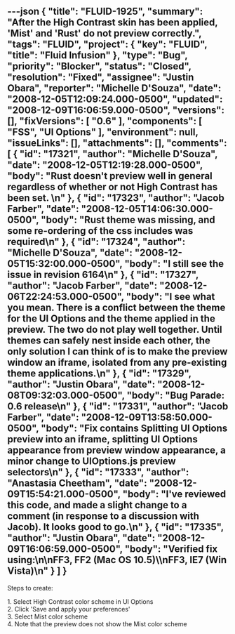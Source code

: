 ---json
{
  "title": "FLUID-1925",
  "summary": "After the High Contrast skin has been applied, 'Mist' and 'Rust' do not preview correctly.",
  "tags": "FLUID",
  "project": {
    "key": "FLUID",
    "title": "Fluid Infusion"
  },
  "type": "Bug",
  "priority": "Blocker",
  "status": "Closed",
  "resolution": "Fixed",
  "assignee": "Justin Obara",
  "reporter": "Michelle D'Souza",
  "date": "2008-12-05T12:09:24.000-0500",
  "updated": "2008-12-09T16:06:59.000-0500",
  "versions": [],
  "fixVersions": [
    "0.6"
  ],
  "components": [
    "FSS",
    "UI Options"
  ],
  "environment": null,
  "issueLinks": [],
  "attachments": [],
  "comments": [
    {
      "id": "17321",
      "author": "Michelle D'Souza",
      "date": "2008-12-05T12:19:28.000-0500",
      "body": "Rust doesn't preview well in general regardless of whether or not High Contrast has been set.&#x20;\n"
    },
    {
      "id": "17323",
      "author": "Jacob Farber",
      "date": "2008-12-05T14:06:30.000-0500",
      "body": "Rust theme was missing, and some re-ordering of the css includes was required\n"
    },
    {
      "id": "17324",
      "author": "Michelle D'Souza",
      "date": "2008-12-05T15:32:00.000-0500",
      "body": "I still see the issue in revision 6164\n"
    },
    {
      "id": "17327",
      "author": "Jacob Farber",
      "date": "2008-12-06T22:24:53.000-0500",
      "body": "I see what you mean. There is a conflict between the theme for the UI Options and the theme applied in the preview. The two do not play well together. Until themes can safely nest inside each other, the only solution I can think of is to make the preview window an iframe, isolated from any pre-existing theme applications.\n"
    },
    {
      "id": "17329",
      "author": "Justin Obara",
      "date": "2008-12-08T09:32:03.000-0500",
      "body": "Bug Parade: 0.6 release\n"
    },
    {
      "id": "17331",
      "author": "Jacob Farber",
      "date": "2008-12-09T13:58:50.000-0500",
      "body": "Fix contains Splitting UI Options preview into an iframe, splitting UI Options appearance from preview window appearance, a minor change to UIOptions.js preview selectors\n"
    },
    {
      "id": "17333",
      "author": "Anastasia Cheetham",
      "date": "2008-12-09T15:54:21.000-0500",
      "body": "I've reviewed this code, and made a slight change to a comment (in response to a discussion with Jacob). It looks good to go.\n"
    },
    {
      "id": "17335",
      "author": "Justin Obara",
      "date": "2008-12-09T16:06:59.000-0500",
      "body": "Verified fix using:\n\nFF3, FF2 (Mac OS 10.5)\\\nFF3, IE7 (Win Vista)\n"
    }
  ]
}
---
Steps to create:

1\. Select High Contrast color scheme in UI Options\
2\. Click 'Save and apply your preferences'\
3\. Select Mist color scheme\
4\. Note that the preview does not show the Mist color scheme

        